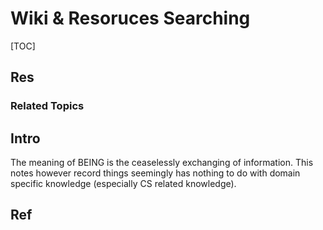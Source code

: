 # Wiki & Resoruces Searching

[TOC]



## Res
### Related Topics



## Intro
The meaning of BEING is the ceaselessly exchanging of information.
This notes however record things seemingly has nothing to do with domain specific knowledge (especially CS related knowledge).



## Ref
